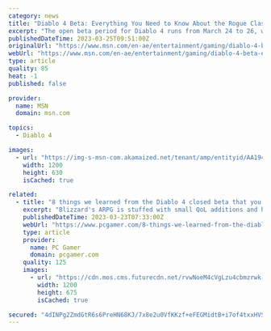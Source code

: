 ```yaml
---
category: news
title: "Diablo 4 Beta: Everything You Need to Know About the Rogue Class Archetype"
excerpt: "The open beta period for Diablo 4 runs from March 24 to 26, wherein players have the chance to see Blizzard's latest entry in the classic ARPG franchise in action. During this period, players will be ..."
publishedDateTime: 2023-03-25T09:51:00Z
originalUrl: "https://www.msn.com/en-ae/entertainment/gaming/diablo-4-beta-everything-you-need-to-know-about-the-rogue-class-archetype/ar-AA194gcE"
webUrl: "https://www.msn.com/en-ae/entertainment/gaming/diablo-4-beta-everything-you-need-to-know-about-the-rogue-class-archetype/ar-AA194gcE"
type: article
quality: 85
heat: -1
published: false

provider:
  name: MSN
  domain: msn.com

topics:
  - Diablo 4

images:
  - url: "https://img-s-msn-com.akamaized.net/tenant/amp/entityid/AA1946pi.img?h=630&w=1200&m=6&q=60&o=t&l=f&f=jpg&x=595&y=187"
    width: 1200
    height: 630
    isCached: true

related:
  - title: "8 things we learned from the Diablo 4 closed beta that you should know too"
    excerpt: "Blizzard's ARPG is stuffed with small QoL additions and helpful tips that can be easily missed. With Diablo 4's open beta (opens in new tab) set to kick off and introduce more players to five classes, ..."
    publishedDateTime: 2023-03-23T07:33:00Z
    webUrl: "https://www.pcgamer.com/8-things-we-learned-from-the-diablo-4-closed-beta-that-you-should-know-too/"
    type: article
    provider:
      name: PC Gamer
      domain: pcgamer.com
    quality: 125
    images:
      - url: "https://cdn.mos.cms.futurecdn.net/rvwNoeM4cVgLzu4cbmzrwk-1200-80.jpg"
        width: 1200
        height: 675
        isCached: true

secured: "4dINPg2ZmdGtR6s6PreHN68KJ/7x8e2u0VfKKzf+eFEGMidtB+i7of4txxHVSgR5jVzQtLSJ+Q6LPgXTqheb6TavVF30NQRop3WujBYugRNeTB4xKzZSdAq1a201yirUm/AJUgS48j+Ios8LqUME+v1pFES2IfEBV6+U9301xkHfXajVpyxZecTw08CwAzjnNHeADiEhGLbuukb6ftZS+ljLAQQseghsnMWKe0FE6yZgW2wnmY0/AzfPzgKXtNSjBBXZ0xrydfSTwRayaWVWOJmV1xIs4qIou82BCtyLpSiXxqARv1kxwTib/yhrLsWk968sviauyOBann87xrsXj+CcqSLothbcI+/BbT+lun0=;eYnQ8HfQYQFS3EpVCerM+Q=="
---
```


